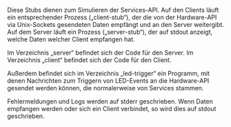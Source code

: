 Diese Stubs dienen zum Simulieren der Services-API. Auf den Clients läuft ein entsprechender Prozess
(„client-stub“), der die von der Hardware-API via Unix-Sockets gesendeten Daten empfängt und an den
Server weitergibt. Auf dem Server läuft ein Prozess („server-stub“), der auf stdout anzeigt, welche
Daten welcher Client empfangen hat.

Im Verzeichnis „server“ befindet sich der Code für den Server. Im Verzeichnis „client“ befindet sich
der Code für den Client.

Außerdem befindet sich im Verzeichnis „led-trigger“ ein Programm, mit denen Nachrichten zum Triggern
von LED-Events an die Hardware-API gesendet werden können, die normalerweise von Services stammen.

Fehlermeldungen und Logs werden auf stderr geschrieben. Wenn Daten empfangen werden oder sich ein
Client verbindet, so wird dies auf stdout geschrieben.
